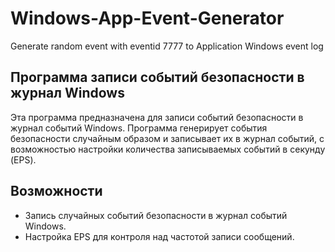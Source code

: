 # Windows-App-Event-Generator
Generate random event with eventid 7777 to Application Windows event log


## Программа записи событий безопасности в журнал Windows

Эта программа предназначена для записи событий безопасности в журнал событий Windows. Программа генерирует события безопасности случайным образом и записывает их в журнал событий, с возможностью настройки количества записываемых событий в секунду (EPS).

## Возможности

- Запись случайных событий безопасности в журнал событий Windows.
- Настройка EPS для контроля над частотой записи сообщений.
